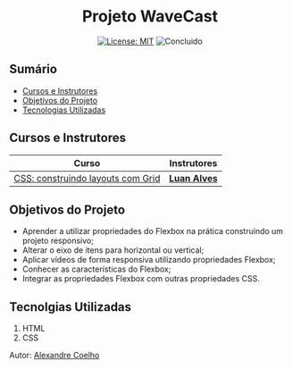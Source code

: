 <h1 align="center"> Projeto WaveCast </h1>

<p align="center">  </p>

<div align="center">

  <a href="https://github.com/coelhoalexandre/projeto-portfolio-alura/blob/main/LICENSE" target="_blank"><img src="https://img.shields.io/badge/License-MIT-yellow.svg" alt="License: MIT"></a> <img src="https://img.shields.io/badge/Concluido-lightgreen.svg" alt="Concluido">

</div>

## Sumário

- [Cursos e Instrutores](#cursos-e-instrutores)
- [Objetivos do Projeto](#objetivos-do-projeto)
- [Tecnologias Utilizadas](#tecnolgias-utilizadas)

## Cursos e Instrutores

|Curso|Instrutores|
|---|---|
|[CSS: construindo layouts com Grid](https://cursos.alura.com.br/course/css-construindo-layouts-com-grid)|[**Luan Alves**](https://github.com/luanalvesdev)|

## Objetivos do Projeto
- Aprender a utilizar propriedades do Flexbox na prática construindo um projeto responsivo;
- Alterar o eixo de itens para horizontal ou vertical;
- Aplicar vídeos de forma responsiva utilizando propriedades Flexbox;
- Conhecer as características do Flexbox;
- Integrar as propriedades Flexbox com outras propriedades CSS.

## Tecnolgias Utilizadas

1. HTML
2. CSS

Autor: [Alexandre Coelho](https://github.com/coelhoalexandre)
